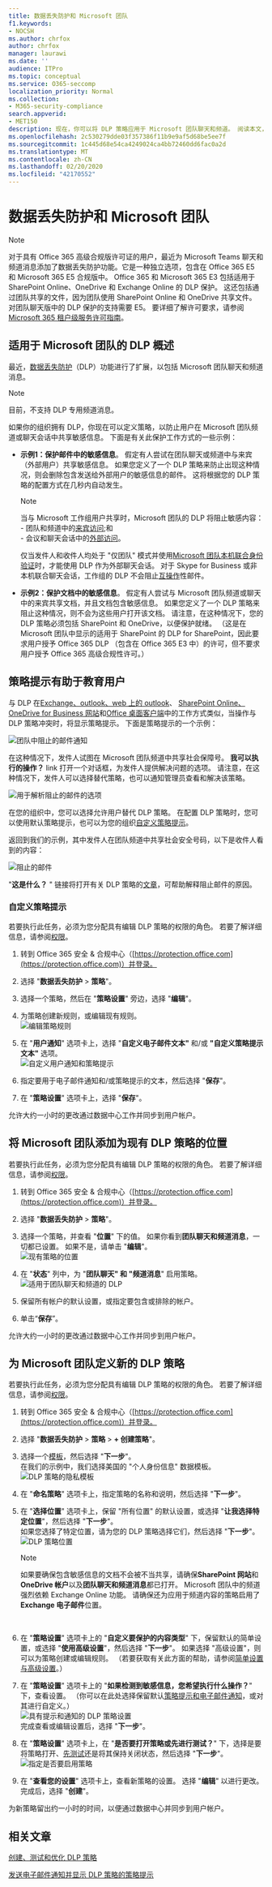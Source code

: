 ```yaml
---
title: 数据丢失防护和 Microsoft 团队
f1.keywords:
- NOCSH
ms.author: chrfox
author: chrfox
manager: laurawi
ms.date: ''
audience: ITPro
ms.topic: conceptual
ms.service: O365-seccomp
localization_priority: Normal
ms.collection:
- M365-security-compliance
search.appverid:
- MET150
description: 现在，你可以将 DLP 策略应用于 Microsoft 团队聊天和频道。 阅读本文，了解详细了解它的工作原理。
ms.openlocfilehash: 2c530279dde03f357386f11b9e9af5d68be5ee7f
ms.sourcegitcommit: 1c445d68e54ca4249024ca4bb72460dd6fac0a2d
ms.translationtype: MT
ms.contentlocale: zh-CN
ms.lasthandoff: 02/20/2020
ms.locfileid: "42170552"
---
```

# <a name="data-loss-prevention-and-microsoft-teams"></a>数据丢失防护和 Microsoft 团队

> [!NOTE]
> 对于具有 Office 365 高级合规版许可证的用户，最近为 Microsoft Teams 聊天和频道消息添加了数据丢失防护功能。它是一种独立选项，包含在 Office 365 E5 和 Microsoft 365 E5 合规版中。 Office 365 和 Microsoft 365 E3 包括适用于 SharePoint Online、OneDrive 和 Exchange Online 的 DLP 保护。 这还包括通过团队共享的文件，因为团队使用 SharePoint Online 和 OneDrive 共享文件。
对团队聊天版中的 DLP 保护的支持需要 E5。
要详细了解许可要求，请参阅 [Microsoft 365 租户级服务许可指南](https://docs.microsoft.com/office365/servicedescriptions/microsoft-365-service-descriptions/microsoft-365-tenantlevel-services-licensing-guidance)。

## <a name="overview-of-dlp-for-microsoft-teams"></a>适用于 Microsoft 团队的 DLP 概述

最近，[数据丢失防护](data-loss-prevention-policies.md)（DLP）功能进行了扩展，以包括 Microsoft 团队聊天和频道消息。

> [!NOTE]
> 目前，不支持 DLP 专用频道消息。

如果你的组织拥有 DLP，你现在可以定义策略，以防止用户在 Microsoft 团队频道或聊天会话中共享敏感信息。 下面是有关此保护工作方式的一些示例：

- **示例1：保护邮件中的敏感信息**。 假定有人尝试在团队聊天或频道中与来宾（外部用户）共享敏感信息。 如果您定义了一个 DLP 策略来防止出现这种情况，则会删除包含发送给外部用户的敏感信息的邮件。 这将根据您的 DLP 策略的配置方式在几秒内自动发生。

    > [!NOTE]
    > 当与 Microsoft 工作组用户共享时，Microsoft 团队的 DLP 将阻止敏感内容：<br/>- 团队和频道中的[来宾访问](https://docs.microsoft.com/MicrosoftTeams/guest-access);和<br/>- 会议和聊天会话中的[外部访问](https://docs.microsoft.com/MicrosoftTeams/manage-external-access)。 <p>仅当发件人和收件人均处于 "仅团队" 模式并使用[Microsoft 团队本机联合身份验证](https://docs.microsoft.com/microsoftteams/manage-external-access)时，才能使用 DLP 作为外部聊天会话。 对于 Skype for Business 或非本机联合聊天会话，工作组的 DLP 不会阻止[互操作](https://docs.microsoft.com/microsoftteams/teams-and-skypeforbusiness-coexistence-and-interoperability#interoperability-of-teams-and-skype-for-business)性邮件。

- **示例2：保护文档中的敏感信息**。 假定有人尝试与 Microsoft 团队频道或聊天中的来宾共享文档，并且文档包含敏感信息。 如果您定义了一个 DLP 策略来阻止这种情况，则不会为这些用户打开该文档。 请注意，在这种情况下，您的 DLP 策略必须包括 SharePoint 和 OneDrive，以便保护就绪。 （这是在 Microsoft 团队中显示的适用于 SharePoint 的 DLP for SharePoint，因此要求用户授予 Office 365 DLP （包含在 Office 365 E3 中）的许可，但不要求用户授予 Office 365 高级合规性许可。）

## <a name="policy-tips-help-educate-users"></a>策略提示有助于教育用户

与 DLP 在[Exchange、outlook、web 上的 outlook](data-loss-prevention-policies.md#policy-evaluation-in-exchange-online-outlook-and-outlook-on-the-web)、 [SharePoint Online、OneDrive for Business 网站](data-loss-prevention-policies.md#policy-evaluation-in-onedrive-for-business-and-sharepoint-online-sites)和[Office 桌面客户端](data-loss-prevention-policies.md#policy-evaluation-in-the-office-desktop-programs)中的工作方式类似，当操作与 DLP 策略冲突时，将显示策略提示。 下面是策略提示的一个示例：

![团队中阻止的邮件通知](../media/dlp-teams-blockedmessage-notification.png)

在这种情况下，发件人试图在 Microsoft 团队频道中共享社会保障号。 **我可以执行的操作？** link 打开一个对话框，为发件人提供解决问题的选项。 请注意，在这种情况下，发件人可以选择替代策略，也可以通知管理员查看和解决该策略。

![用于解析阻止的邮件的选项](../media/dlp-teams-blockedmessage-possibleactions.png)

在您的组织中，您可以选择允许用户替代 DLP 策略。 在配置 DLP 策略时，您可以使用默认策略提示，也可以为您的组织[自定义策略提示](#to-customize-policy-tips)。

返回到我们的示例，其中发件人在团队频道中共享社会安全号码，以下是收件人看到的内容：

![阻止的邮件](../media/dlp-teams-blockedmessage-notification-to-user.png)

"**这是什么？** " 链接将打开有关 DLP 策略的[文章](data-loss-prevention-policies.md)，可帮助解释阻止邮件的原因。

### <a name="to-customize-policy-tips"></a>自定义策略提示

若要执行此任务，必须为您分配具有编辑 DLP 策略的权限的角色。 若要了解详细信息，请参阅[权限](data-loss-prevention-policies.md#permissions)。

1. 转到 Office 365 安全 & 合规中心（[https://protection.office.com](https://protection.office.com)）并登录。

2. 选择 "**数据丢失防护** > **策略**"。

3. 选择一个策略，然后在 "**策略设置**" 旁边，选择 "**编辑**"。

4. 为策略创建新规则，或编辑现有规则。<br/>![编辑策略规则](../media/dlp-teams-editrule.png)<br/>

5. 在 "**用户通知**" 选项卡上，选择 "**自定义电子邮件文本"** 和/或 **"自定义策略提示文本"** 选项。<br/>![自定义用户通知和策略提示](../media/dlp-teams-editrule-usernotifications.png)<br/>  

6. 指定要用于电子邮件通知和/或策略提示的文本，然后选择 "**保存**"。

7. 在 "**策略设置**" 选项卡上，选择 "**保存**"。

允许大约一小时的更改通过数据中心工作并同步到用户帐户。
 <!-- why are these syncing to user accounts? -->
## <a name="add-microsoft-teams-as-a-location-to-existing-dlp-policies"></a>将 Microsoft 团队添加为现有 DLP 策略的位置

若要执行此任务，必须为您分配具有编辑 DLP 策略的权限的角色。 若要了解详细信息，请参阅[权限](data-loss-prevention-policies.md#permissions)。

1. 转到 Office 365 安全 & 合规中心（[https://protection.office.com](https://protection.office.com)）并登录。

2. 选择 "**数据丢失防护** > **策略**"。

3. 选择一个策略，并查看 "**位置**" 下的值。 如果你看到**团队聊天和频道消息**，一切都已设置。 如果不是，请单击 "**编辑**"。<br/>![现有策略的位置](../media/dlp-teams-editexistingpolicy.png)<br/>

4. 在 "**状态**" 列中，为 "**团队聊天" 和 "频道消息**" 启用策略。<br/>![适用于团队聊天和频道的 DLP](../media/dlp-teams-addteamschatschannels.png)<br/>

5. 保留所有帐户的默认设置，或指定要包含或排除的帐户。

6. 单击“**保存**”。

允许大约一小时的更改通过数据中心工作并同步到用户帐户。
<!-- again, why user accounts? -->
## <a name="define-a-new-dlp-policy-for-microsoft-teams"></a>为 Microsoft 团队定义新的 DLP 策略

若要执行此任务，必须为您分配具有编辑 DLP 策略的权限的角色。 若要了解详细信息，请参阅[权限](data-loss-prevention-policies.md#permissions)。

1. 转到 Office 365 安全 & 合规中心（[https://protection.office.com](https://protection.office.com)）并登录。

2. 选择 "**数据丢失防护** > **策略** > **+ 创建策略**"。

3. 选择一个[模板](data-loss-prevention-policies.md#dlp-policy-templates)，然后选择 "**下一步**"。<br/>在我们的示例中，我们选择美国的 "个人身份信息" 数据模板。<br/>![DLP 策略的隐私模板](../media/dlp-teams-createnewpolicy-template.png)<br/>

4. 在 "**命名策略**" 选项卡上，指定策略的名称和说明，然后选择 "**下一步**"。

5. 在 "**选择位置**" 选项卡上，保留 "所有位置" 的默认设置，或选择 "**让我选择特定位置**"，然后选择 "**下一步**"。<br/>如果您选择了特定位置，请为您的 DLP 策略选择它们，然后选择 "**下一步**"。<br/>![DLP 策略位置](../media/dlp-teams-selectlocationsnewpolicy.png)<br/>
    > [!NOTE]
    > 如果要确保包含敏感信息的文档不会被不当共享，请确保**SharePoint 网站**和**OneDrive 帐户**以及**团队聊天和频道消息**都已打开。
    > Microsoft 团队中的频道强烈依赖 Exchange Online 功能。 请确保还为应用于频道内容的策略启用了**Exchange 电子邮件**位置。  
<br/>

6. 在 "**策略设置**" 选项卡上的 "**自定义要保护的内容类型**" 下，保留默认的简单设置，或选择 "**使用高级设置**"，然后选择 "**下一步**"。 如果选择 "高级设置"，则可以为策略创建或编辑规则。 （若要获取有关此方面的帮助，请参阅[简单设置与高级设置](data-loss-prevention-policies.md#simple-settings-vs-advanced-settings)。）

7.  在 "**策略设置**" 选项卡上的 "**如果检测到敏感信息，您希望执行什么操作？**" 下，查看设置。 （你可以在此处选择保留默认[策略提示和电子邮件通知](use-notifications-and-policy-tips.md)，或对其进行自定义。）<br/>![具有提示和通知的 DLP 策略设置](../media/dlp-teams-policysettings-tipsemails.png)<br/>完成查看或编辑设置后，选择 "**下一步**"。

8. 在 "**策略设置**" 选项卡上，在 "**是否要打开策略或先进行测试？**" 下，选择是要将策略打开、[先测试](data-loss-prevention-policies.md#roll-out-dlp-policies-gradually-with-test-mode)还是将其保持关闭状态，然后选择 "**下一步**"。<br/>![指定是否要启用策略](../media/dlp-teams-policysettings-turnonnow.png)<br/>

9. 在 "**查看您的设置**" 选项卡上，查看新策略的设置。 选择 "**编辑**" 以进行更改。 完成后，选择 "**创建**"。

为新策略留出约一小时的时间，以便通过数据中心并同步到用户帐户。

## <a name="related-articles"></a>相关文章

[创建、测试和优化 DLP 策略](create-test-tune-dlp-policy.md)

[发送电子邮件通知并显示 DLP 策略的策略提示](use-notifications-and-policy-tips.md)
